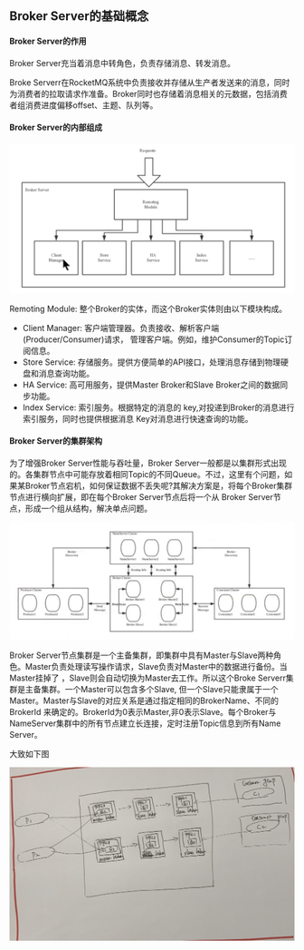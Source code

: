 ## Broker Server的基础概念



#### Broker Server的作用

Broker Server充当着消息中转角色，负责存储消息、转发消息。

Broke Serverr在RocketMQ系统中负责接收并存储从生产者发送来的消息，同时为消费者的拉取请求作准备。Broker同时也存储着消息相关的元数据，包括消费者组消费进度偏移offset、主题、队列等。



#### Broker  Server的内部组成

![avatar](../images/14.jpg)

Remoting Module: 整个Broker的实体，而这个Broker实体则由以下模块构成。

- Client Manager: 客户端管理器。负责接收、解析客户端(Producer/Consumer)请求， 管理客户端。例如，维护Consumer的Topic订阅信息。
- Store Service: 存储服务。提供方便简单的API接口，处理消息存储到物理硬盘和消息查询功能。
- HA Service: 高可用服务，提供Master Broker和Slave Broker之间的数据同步功能。
- Index Service: 索引服务。根据特定的消息的 key,对投递到Broker的消息进行索引服务，同时也提供根据消息 Key对消息进行快速查询的功能。



#### Broker Server的集群架构

为了增强Broker Server性能与吞吐量，Broker Server一般都是以集群形式出现的。各集群节点中可能存放着相同Topic的不同Queue。不过，这里有个问题，如果某Broker节点宕机，如何保证数据不丢失呢?其解决方案是，将每个Broker集群节点进行横向扩展，即在每个Broker Server节点后将一个从 Broker Server节点，形成一个组从结构，解决单点问题。

![avatar](../images/1.jpg)

Broker Server节点集群是一个主备集群，即集群中具有Master与Slave两种角色。Master负责处理读写操作请求，Slave负责对Master中的数据进行备份。当Master挂掉了 ，Slave则会自动切换为Master去工作。所以这个Broke Serverr集群是主备集群。一个Master可以包含多个Slave, 但一个Slave只能隶属于一个Master。Master与Slave的对应关系是通过指定相同的BrokerName、不同的BrokerId 来确定的。BrokerId为0表示Master,非0表示Slave。每个Broker与NameServer集群中的所有节点建立长连接，定时注册Topic信息到所有Name Server。

大致如下图

![avatar](../images/16.jpg)

